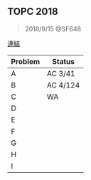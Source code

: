 ## TOPC 2018

> 2018/9/15 @SF648

[連結](https://drive.google.com/file/d/1krBDAVME3OSmx0R1Xrv2Gw68MPYuX2ap/view?usp=sharing)

| Problem | Status  |
| ------- | ------- |
| A       | AC 3/41 |
| B       | AC 4/124|
| C       | WA      |
| D       |         |
| E       |         |
| F       |         |
| G       |         |
| H       |         |
| I       |         |
